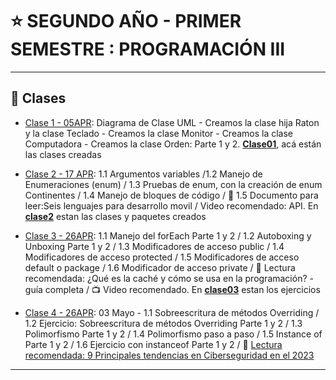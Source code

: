 # :star: SEGUNDO AÑO - PRIMER SEMESTRE : PROGRAMACIÓN III

---

## :book: Clases

- [Clase 1 - 05APR](https://github.com/eugenia1984/UTN-FRSR-Programacion/blob/main/2do_anio_1er_semestre/programacion_3/clase01.md): Diagrama de Clase UML - Creamos la clase hija Raton y la clase Teclado - Creamos la clase Monitor - Creamos la clase Computadora - Creamos la clase Orden: Parte 1 y 2. [**Clase01**](https://github.com/eugenia1984/UTN-FRSR-Programacion/tree/main/2do_anio_1er_semestre/programacion_3/clase01), acá están las clases creadas

- [Clase 2 - 17 APR](https://github.com/eugenia1984/UTN-FRSR-Programacion/blob/main/2do_anio_1er_semestre/programacion_3/clase02.md): 1.1 Argumentos variables /1.2 Manejo de Enumeraciones (enum) / 1.3 Pruebas de enum, con la creación de enum Continentes / 1.4 Manejo de bloques de código / :book: 1.5 Documento para leer:Seis lenguajes para desarrollo movil / Video recomendado: API. En [**clase2**](https://github.com/eugenia1984/UTN-FRSR-Programacion/tree/main/2do_anio_1er_semestre/programacion_3/clase2) estan las clases y paquetes creados

- [Clase 3 - 26APR](https://github.com/eugenia1984/UTN-FRSR-Programacion/blob/main/2do_anio_1er_semestre/programacion_3/clase03.md): 1.1 Manejo del forEach Parte 1 y 2 / 1.2 Autoboxing y Unboxing Parte 1 y 2 / 1.3 Modificadores de acceso public / 1.4 Modificadores de acceso protected / 1.5 Modificadores de acceso default o package / 1.6 Modificador de acceso private / :book: Lectura recomendada: ¿Qué es la caché y cómo se usa en la programación? -guía completa / :tv: Video recomendado. En [**clase03**](https://github.com/eugenia1984/UTN-FRSR-Programacion/tree/main/2do_anio_1er_semestre/programacion_3/clase03) estan los ejercicios

- [Clase 4 - 26APR](https://github.com/eugenia1984/UTN-FRSR-Programacion/blob/main/2do_anio_1er_semestre/programacion_3/clase04.md): 03 Mayo - 1.1 Sobreescritura de métodos Overriding / 1.2 Ejercicio: Sobreescritura de métodos Overriding Parte 1 y 2 / 1.3 Polimorfismo Parte 1 y 2 / 1.4 Polimorfismo paso a paso / 1.5 Instance of Parte 1 y 2 / 1.6 Ejercicio con instanceof Parte 1 y 2 / :book: [Lectura recomendada: 9 Principales tendencias en Ciberseguridad en el 2023](https://achirou.com/principales-tendencias-en-ciberseguridad/?utm_content=educational&utm_source=email-sendgrid&utm_medium=5088112&utm_campaign=2023-05-01&utm_term=24645730)

---
